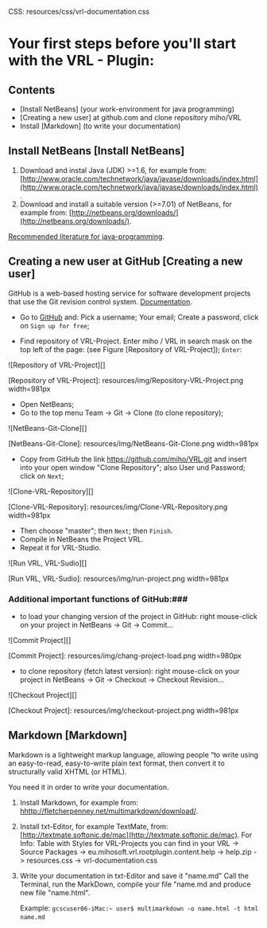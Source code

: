 CSS:        resources/css/vrl-documentation.css

# Your first steps before you'll start with the VRL - Plugin: #

## Contents ##

- [Install NetBeans] (your work-environment for java programming)
- [Creating a new user] at github.com and clone repository miho/VRL
- Install [Markdown] (to write your documentation)


## Install NetBeans  [Install NetBeans]
1. Download and instal Java (JDK) >=1.6, for example from: [http://www.oracle.com/technetwork/java/javase/downloads/index.html](http://www.oracle.com/technetwork/java/javase/downloads/index.html).
2. Download and install a suitable version (>=7.01) of NetBeans, for example from: [http://netbeans.org/downloads/](http://netbeans.org/downloads/).

[Recommended literature for java-programming](http://openbook.galileocomputing.de/javainsel/).

## Creating a new user at GitHub [Creating a new user]
GitHub is a web-based hosting service for software development projects that use the Git revision control system. [Documentation](http://git-scm.com/doc).

- Go to [GitHub](https://github.com/) and:
	Pick a username; Your email; Create a password, click on `Sign up for free`;

-  Find repository of VRL-Project. Enter miho / VRL in search mask on the top left of the page:
(see Figure [Repository of VRL-Project]); `Enter`:

![Repository of VRL-Project][]

[Repository of VRL-Project]: resources/img/Repository-VRL-Project.png width=981px

- Open NetBeans;
- Go to the top menu Team -> Git -> Clone (to clone repository);

![NetBeans-Git-Clone][]

[NetBeans-Git-Clone]: resources/img/NetBeans-Git-Clone.png width=981px

- Copy from GitHub the link https://github.com/miho/VRL.git and insert into your open window "Clone Repository"; also User und Password; click on `Next`;

![Clone-VRL-Repository][]

[Clone-VRL-Repository]: resources/img/Clone-VRL-Repository.png width=981px

- Then choose "master"; then `Next`; then `Finish`.
- Compile in NetBeans the Project VRL.
- Repeat it for VRL-Studio.

![Run VRL, VRL-Sudio][]

[Run VRL, VRL-Sudio]: resources/img/run-project.png width=981px

### Additional important functions of GitHub:###


- to load your changing version of the project in GitHub:
	right mouse-click on your project in NetBeans -> Git -> Commit...

![Commit Project][]

[Commit Project]: resources/img/chang-project-load.png width=980px

- to clone repository (fetch latest version):
	right mouse-click on your project in NetBeans -> Git -> Checkout -> Checkout Revision...

![Checkout Project][]

[Checkout Project]: resources/img/checkout-project.png width=981px



## Markdown  [Markdown] 
Markdown is a lightweight markup language, allowing people “to write using an easy-to-read, easy-to-write plain text format, then convert it to structurally valid XHTML (or HTML).

You need it in order to write your documentation.

1. Install Markdown, for example from: [hhttp://fletcherpenney.net/multimarkdown/download/](http://fletcherpenney.net/multimarkdown/download/).

2. Install txt-Editor, for example TextMate, from: [http://textmate.softonic.de/mac](http://textmate.softonic.de/mac). 
	For Info: 
	Table with Styles for VRL-Projects you can find in your VRL -> Source Packages -> eu.mihosoft.vrl.rootplugin.content.help -> help.zip -> resources.css -> vrl-documentation.css
3.  Write your documentation in txt-Editor and save it "name.md"
	Call the Terminal, run the MarkDown, compile your file "name.md and produce new file "name.html".
	 
	 Example: `gcscuser06-iMac:~ user$ multimarkdown -o name.html -t html name.md`
	

